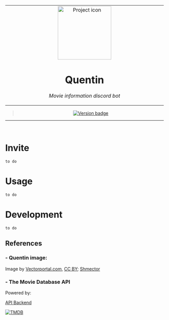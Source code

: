 <table align="center"><tr><td align="center" width="9999">

<img src="https://vectorportal.com/storage/tarantino-vector.jpg" align="center" width="170" alt="Project icon">

# Quentin

*Movie information discord bot*

</td></tr>

</table>    

<div align="center">

> [![Version badge](https://img.shields.io/badge/version-0.0.0-silver.svg)](https://lisa--brunolcarli.repl.co/graphql/?query=query%7B%0A%09lisa%0A%7D)


</div>

<hr /><br />

# Invite

`to do`

# Usage

`to do`

# Development

`to do`

## References

### - Quentin image:

Image by <a href=" https://www.vectorportal.com" >Vectorportal.com</a>,  <a class="external text" href="https://creativecommons.org/licenses/by/4.0/" >CC BY</a>; [Shmector](https://vectorportal.com/vector/director-quentin-tarantino/14537)

### - The Movie Database API


Powered by:

[API Backend](https://www.themoviedb.org/)

[![TMDB](https://www.themoviedb.org/assets/2/v4/logos/v2/blue_long_1-8ba2ac31f354005783fab473602c34c3f4fd207150182061e425d366e4f34596.svg)](https://www.themoviedb.org/)
